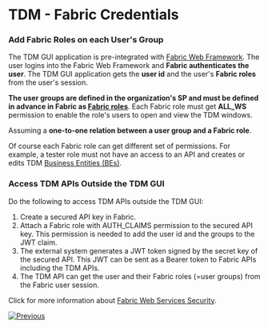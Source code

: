# TDM - Fabric Credentials

### Add Fabric Roles on each User's Group

The TDM GUI application is pre-integrated with [Fabric Web Framework](/articles/30_web_framework/02_preintegrated_apps_overview.md).  The user logins into the Fabric Web Framework and **Fabric authenticates the user**.   The TDM GUI application gets the **user id** and the user's **Fabric roles** from the user's session. 

**The user groups are defined in the organization's SP and must be defined in advance in Fabric as [Fabric roles](/articles/17_fabric_credentials/02_fabric_credentials_commands.md#create-role)**. 
Each Fabric role must get **ALL_WS** permission to enable the role's users to open and view the TDM windows.

Assuming a **one-to-one relation between a user group and a Fabric role**.

Of course each Fabric role can get different set of permissions. For example, a tester role must not have an access to an API and creates or edits TDM [Business Entities (BEs)](/articles/TDM/tdm_overview/03_business_entity_overview.md).



### Access TDM APIs Outside the TDM GUI

Do the following to access TDM APIs outside the TDM GUI:

1. Create a secured API key in Fabric.
2. Attach a Fabric role with AUTH_CLAIMS permission to the secured API key. This permission is needed to add the user id and the groups to the JWT claim.
3. The external system generates a JWT token signed by the secret key of the secured API. This JWT can be sent as a Bearer token to Fabric APIs including the TDM APIs.
4. The TDM API can get the user and their Fabric roles (=user groups) from the Fabric user session.

Click for more information about [Fabric Web Services Security](/articles/26_fabric_security/05_fabric_webservices_security.md).



[![Previous](/articles/images/Previous.png)](02_tdmdb_general_parameters.md)
